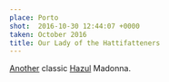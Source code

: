 ```yaml
---
place: Porto
shot:  2016-10-30 12:44:07 +0000
taken: October 2016
title: Our Lady of the Hattifatteners
---
```


[Another](/1/125/queen-bee/) classic [Hazul](http://hazul.pt/) Madonna.
